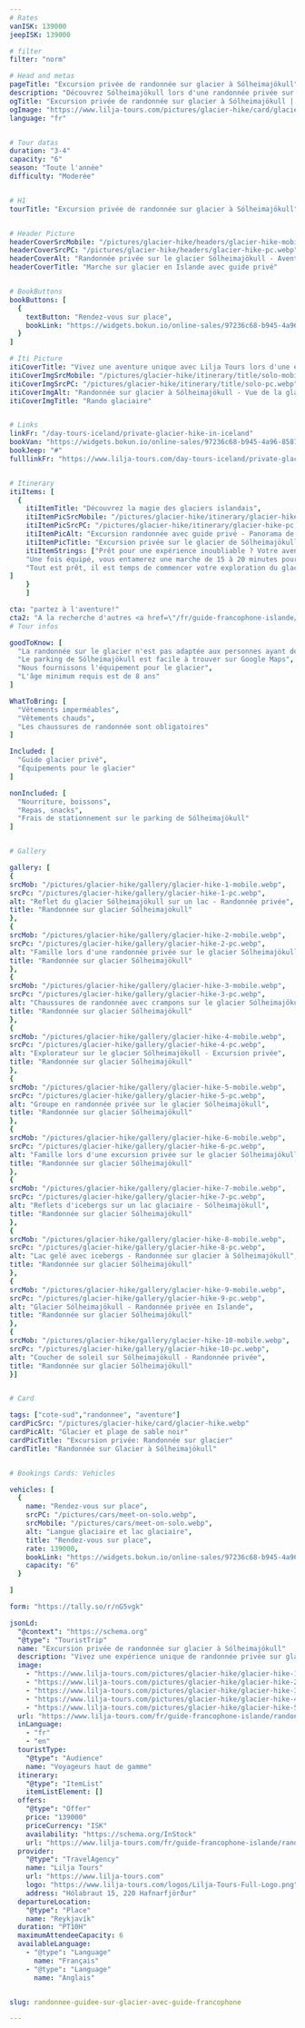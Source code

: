 ```yaml
---
# Rates
vanISK: 139000
jeepISK: 139000

# filter
filter: "norm"

# Head and metas
pageTitle: "Excursion privée de randonnée sur glacier à Sólheimajökull"
description: "Découvrez Sólheimajökull lors d'une randonnée privée sur glacier. Explorez crevasses et formations glacées en toute sécurité avec un guide expert. Réservez maintenant !"
ogTitle: "Excursion privée de randonnée sur glacier à Sólheimajökull | Aventure en Islande"
ogImage: "https://www.lilja-tours.com/pictures/glacier-hike/card/glacier-hike.webp"
language: "fr"


# Tour datas
duration: "3-4"
capacity: "6"
season: "Toute l'année"
difficulty: "Moderée"


# H1
tourTitle: "Excursion privée de randonnée sur glacier à Sólheimajökull"


# Header Picture
headerCoverSrcMobile: "/pictures/glacier-hike/headers/glacier-hike-mobile.webp"
headerCoverSrcPC: "/pictures/glacier-hike/headers/glacier-hike-pc.webp"
headerCoverAlt: "Randonnée privée sur le glacier Sólheimajökull - Aventure en Islande"
headerCoverTitle: "Marche sur glacier en Islande avec guide privé"


# BookButtons
bookButtons: [
  {
    textButton: "Rendez-vous sur place",
    bookLink: "https://widgets.bokun.io/online-sales/97236c68-b945-4a96-8587-660bdc4c45fd/experience-calendar/740991"
  }
]

# Iti Picture
itiCoverTitle: "Vivez une aventure unique avec Lilja Tours lors d'une excursion privée de randonnée sur glacier à Sólheimajökull. Dès votre arrivée au parking du glacier, retrouvez votre guide expert qui vous équipera de tout le matériel nécessaire : harnais, casque, crampons et piolet. Explorez en toute sécurité les spectaculaires formations de glace et les crevasses glacées, loin des foules, pour une immersion complète dans la nature islandaise."
itiCoverImgSrcMobile: "/pictures/glacier-hike/itinerary/title/solo-mobile.webp"
itiCoverImgSrcPC: "/pictures/glacier-hike/itinerary/title/solo-pc.webp"
itiCoverImgAlt: "Randonnée sur glacier à Sólheimajökull - Vue de la glace et des crevasses"
itiCoverImgTitle: "Rando glaciaire"


# Links
linkFr: "/day-tours-iceland/private-glacier-hike-in-iceland"
bookVan: "https://widgets.bokun.io/online-sales/97236c68-b945-4a96-8587-660bdc4c45fd/experience-calendar/740991"
bookJeep: "#"
fulllinkFr: "https://www.lilja-tours.com/day-tours-iceland/private-glacier-hike-in-iceland"


# Itinerary
itiItems: [
  { 
    itiItemTitle: "Découvrez la magie des glaciers islandais",
    itiItemPicSrcMobile: "/pictures/glacier-hike/itinerary/glacier-hike-mobile.webp",
    itiItemPicSrcPC: "/pictures/glacier-hike/itinerary/glacier-hike-pc.webp",
    itiItemPicAlt: "Excursion randonnée avec guide privé - Panorama de Sólheimajökull",
    itiItemPicTitle: "Excursion privée sur le glacier de Sólheimajökull",
    itiItemStrings: ["Prêt pour une expérience inoubliable ? Votre aventure commence dès votre arrivée au parking du glacier Sólheimajökull, où vous retrouverez votre guide. Il vous équipera avec tout le matériel nécessaire, comprenant un harnais, un casque, des crampons et un piolet, afin que vous soyez parfaitement préparé pour cette randonnée sur glacier.",
    "Une fois équipé, vous entamerez une marche de 15 à 20 minutes pour rejoindre le majestueux glacier Sólheimajökull. Avant de vous aventurer sur la glace, votre guide vous donnera des instructions de sécurité essentielles et vous expliquera comment utiliser correctement les crampons pour évoluer en toute sécurité.",
    "Tout est prêt, il est temps de commencer votre exploration du glacier ! Vous passerez environ une heure sur la glace, découvrant des formations spectaculaires et des crevasses fascinantes. Comme il s’agit d’une excursion privée, votre guide vous éloignera des zones les plus fréquentées pour que vous puissiez profiter pleinement du glacier, comme si vous l’aviez rien que pour vous."
]
    }
    ]

cta: "partez à l'aventure!"
cta2: "A la recherche d'autres <a href=\"/fr/guide-francophone-islande/randonnee/\" title= \"Voir nos excursions de randonnée\">randonnées avec guide francophone</a>? Jetez un oeil à notre <a href=\"/fr/guide-francophone-islande/randonnee-guidee-glymur-islande/\" title= \"Voir l'excursion vers Glymur\">Excursion privée de randonnée à Glymur</a> ou notre <a href=\"/fr/guide-francophone-islande/excursion-avec-guide-francophone-a-kerlingarfjoll/\" title= \"Voir notre excursion à Kerlingarfjöll\">Excursion Privée de Randonnée à Kerlingarfjöll</a>"
# Tour infos

goodToKnow: [
  "La randonnée sur le glacier n'est pas adaptée aux personnes ayant des problèmes de mobilité",
  "Le parking de Sólheimajökull est facile à trouver sur Google Maps",
  "Nous fournissons l'équipement pour le glacier",
  "L'âge minimum requis est de 8 ans"
]

WhatToBring: [
  "Vêtements imperméables",
  "Vêtements chauds",
  "Les chaussures de randonnée sont obligatoires"
]

Included: [
  "Guide glacier privé",
  "Équipements pour le glacier"
]

nonIncluded: [
  "Nourriture, boissons",
  "Repas, snacks",
  "Frais de stationnement sur le parking de Sólheimajökull"
]


# Gallery

gallery: [
{
srcMob: "/pictures/glacier-hike/gallery/glacier-hike-1-mobile.webp",
srcPc: "/pictures/glacier-hike/gallery/glacier-hike-1-pc.webp",
alt: "Reflet du glacier Sólheimajökull sur un lac - Randonnée privée",
title: "Randonnée sur glacier Sólheimajökull"
},    
{
srcMob: "/pictures/glacier-hike/gallery/glacier-hike-2-mobile.webp",
srcPc: "/pictures/glacier-hike/gallery/glacier-hike-2-pc.webp",
alt: "Famille lors d'une randonnée privée sur le glacier Sólheimajökull",
title: "Randonnée sur glacier Sólheimajökull"
},    
{
srcMob: "/pictures/glacier-hike/gallery/glacier-hike-3-mobile.webp",
srcPc: "/pictures/glacier-hike/gallery/glacier-hike-3-pc.webp",
alt: "Chaussures de randonnée avec crampons sur le glacier Sólheimajökull",
title: "Randonnée sur glacier Sólheimajökull"
},  
{
srcMob: "/pictures/glacier-hike/gallery/glacier-hike-4-mobile.webp",
srcPc: "/pictures/glacier-hike/gallery/glacier-hike-4-pc.webp",
alt: "Explorateur sur le glacier Sólheimajökull - Excursion privée",
title: "Randonnée sur glacier Sólheimajökull"
},  
{
srcMob: "/pictures/glacier-hike/gallery/glacier-hike-5-mobile.webp",
srcPc: "/pictures/glacier-hike/gallery/glacier-hike-5-pc.webp",
alt: "Groupe en randonnée privée sur le glacier Sólheimajökull",
title: "Randonnée sur glacier Sólheimajökull"
},   
{
srcMob: "/pictures/glacier-hike/gallery/glacier-hike-6-mobile.webp",
srcPc: "/pictures/glacier-hike/gallery/glacier-hike-6-pc.webp",
alt: "Famille lors d'une excursion privée sur le glacier Sólheimajökull",
title: "Randonnée sur glacier Sólheimajökull"
},    
{
srcMob: "/pictures/glacier-hike/gallery/glacier-hike-7-mobile.webp",
srcPc: "/pictures/glacier-hike/gallery/glacier-hike-7-pc.webp",
alt: "Reflets d'icebergs sur un lac glaciaire - Sólheimajökull",
title: "Randonnée sur glacier Sólheimajökull"
},  
{
srcMob: "/pictures/glacier-hike/gallery/glacier-hike-8-mobile.webp",
srcPc: "/pictures/glacier-hike/gallery/glacier-hike-8-pc.webp",
alt: "Lac gelé avec icebergs - Randonnée sur glacier à Sólheimajökull",
title: "Randonnée sur glacier Sólheimajökull"
},  
{
srcMob: "/pictures/glacier-hike/gallery/glacier-hike-9-mobile.webp",
srcPc: "/pictures/glacier-hike/gallery/glacier-hike-9-pc.webp",
alt: "Glacier Sólheimajökull - Randonnée privée en Islande",
title: "Randonnée sur glacier Sólheimajökull"
},  
{
srcMob: "/pictures/glacier-hike/gallery/glacier-hike-10-mobile.webp",
srcPc: "/pictures/glacier-hike/gallery/glacier-hike-10-pc.webp",
alt: "Coucher de soleil sur Sólheimajökull - Randonnée privée",
title: "Randonnée sur glacier Sólheimajökull"
}]


# Card

tags: ["cote-sud","randonnee", "aventure"]
cardPicSrc: "/pictures/glacier-hike/card/glacier-hike.webp"
cardPicAlt: "Glacier et plage de sable noir"
cardPicTitle: "Excursion privée: Randonnée sur glacier"
cardTitle: "Randonnée sur Glacier à Sólheimajökull"


# Bookings Cards: Vehicles

vehicles: [
  {
    name: "Rendez-vous sur place",
    srcPC: "/pictures/cars/meet-on-solo.webp",
    srcMobile: "/pictures/cars/meet-on-solo.webp",
    alt: "Langue glaciaire et lac glaciaire",
    title: "Rendez-vous sur place",
    rate: 139000,
    bookLink: "https://widgets.bokun.io/online-sales/97236c68-b945-4a96-8587-660bdc4c45fd/experience-calendar/740991",
    capacity: "6"
  }

]

form: "https://tally.so/r/nG5vgk"

jsonLd:
  "@context": "https://schema.org"
  "@type": "TouristTrip"
  name: "Excursion privée de randonnée sur glacier à Sólheimajökull"
  description: "Vivez une expérience unique de randonnée privée sur glacier à Sólheimajökull avec Lilja Tours. Explorez des formations de glace spectaculaires et des crevasses en toute sécurité avec un guide expert."
  image:
    - "https://www.lilja-tours.com/pictures/glacier-hike/glacier-hike-1-pc.webp"
    - "https://www.lilja-tours.com/pictures/glacier-hike/glacier-hike-2-pc.webp"
    - "https://www.lilja-tours.com/pictures/glacier-hike/glacier-hike-3-pc.webp"
    - "https://www.lilja-tours.com/pictures/glacier-hike/glacier-hike-4-pc.webp"
    - "https://www.lilja-tours.com/pictures/glacier-hike/glacier-hike-5-pc.webp"
  url: "https://www.lilja-tours.com/fr/guide-francophone-islande/randonnee-guidee-sur-glacier-avec-guide-francophone/"
  inLanguage:
    - "fr"
    - "en"
  touristType:
    "@type": "Audience"
    name: "Voyageurs haut de gamme"
  itinerary:
    "@type": "ItemList"
    itemListElement: []
  offers:
    "@type": "Offer"
    price: "139000"
    priceCurrency: "ISK"
    availability: "https://schema.org/InStock"
    url: "https://www.lilja-tours.com/fr/guide-francophone-islande/randonnee-guidee-sur-glacier-avec-guide-francophone/"
  provider:
    "@type": "TravelAgency"
    name: "Lilja Tours"
    url: "https://www.lilja-tours.com"
    logo: "https://www.lilja-tours.com/logos/Lilja-Tours-Full-Logo.png"
    address: "Hólabraut 15, 220 Hafnarfjörður"
  departureLocation:
    "@type": "Place"
    name: "Reykjavík"
  duration: "PT10H"
  maximumAttendeeCapacity: 6
  availableLanguage:
    - "@type": "Language"
      name: "Français"
    - "@type": "Language"
      name: "Anglais"


slug: randonnee-guidee-sur-glacier-avec-guide-francophone

---
```

